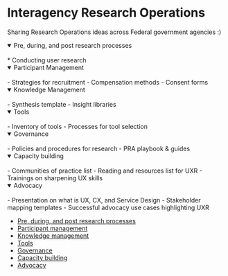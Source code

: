 # Interagency Research Operations
Sharing Research Operations ideas across Federal government agencies :)

<details open>
<summary>Pre, during, and post research processes</summary>
<br>
* Conducting user research
</details>

<details open>
<summary>Participant Management</summary>
<br>
- Strategies for recruitment
- Compensation methods
- Consent forms
</details>

<details open>
<summary>Knowledge Management</summary>
<br>
- Synthesis template
- Insight libraries
</details>

<details open>
<summary>Tools</summary>
<br>
- Inventory of tools 
- Processes for tool selection 
</details>

<details open>
<summary>Governance</summary>
<br>
- Policies and procedures for research 
- PRA playbook & guides  
</details>

<details open>
<summary>Capacity building</summary>
<br>
- Communities of practice list 
- Reading and resources list for UXR 
- Trainings on sharpening UX skills 
</details>

<details open>
<summary>Advocacy</summary>
<br>
- Presentation on what is UX, CX, and Service Design 
- Stakeholder mapping templates 
- Successful advocacy use cases highlighting UXR 
</details>

- [Pre, during, and post research processes][1]
- [Participant management][2]
- [Knowledge management][3]
- [Tools][4]
- [Governance][5]
- [Capacity building][6]
- [Advocacy][7]

[1]: https://github.com/cfpb/Interagency-Research-Ops/blob/main/Preduringpost.md
[2]: https://github.com/cfpb/Interagency-Research-Ops/blob/main/participantmanagement.md
[3]: https://github.com/cfpb/Interagency-Research-Ops/blob/main/knowledgemanagement.md
[4]: https://github.com/cfpb/Interagency-Research-Ops/blob/main/tools.md
[5]: https://github.com/cfpb/Interagency-Research-Ops/blob/main/governance.md
[6]: https://github.com/cfpb/Interagency-Research-Ops/blob/main/capacitybuilding.md
[7]: https://github.com/cfpb/Interagency-Research-Ops/blob/main/advocacy.md
